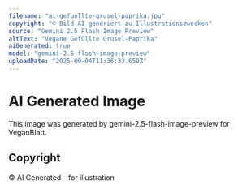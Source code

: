 ```yaml
---
filename: "ai-gefuellte-grusel-paprika.jpg"
copyright: "© Bild AI generiert zu Illustrationszwecken"
source: "Gemini 2.5 Flash Image Preview"
altText: "Vegane Gefüllte Grusel-Paprika"
aiGenerated: true
model: "gemini-2.5-flash-image-preview"
uploadDate: "2025-09-04T11:36:33.659Z"
---
```


# AI Generated Image

This image was generated by gemini-2.5-flash-image-preview for VeganBlatt.

## Copyright
© AI Generated - for illustration
